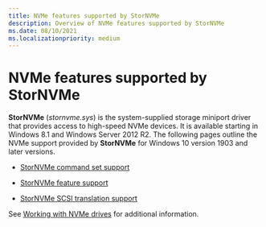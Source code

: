 ```yaml
---
title: NVMe features supported by StorNVMe
description: Overview of NVMe features supported by StorNVMe
ms.date: 08/10/2021
ms.localizationpriority: medium
---
```


# NVMe features supported by StorNVMe

**StorNVMe** (*stornvme.sys*) is the system-supplied storage miniport driver that provides access to high-speed NVMe devices. It is available starting in Windows 8.1 and Windows Server 2012 R2. The following pages outline the NVMe support provided by **StorNVMe** for Windows 10 version 1903 and later versions.

- [StorNVMe command set support](stornvme-command-set-support.md)

- [StorNVMe feature support](stornvme-feature-support.md)

- [StorNVMe SCSI translation support](stornvme-scsi-translation-support.md)

See [Working with NVMe drives](/windows/win32/fileio/working-with-nvme-devices#protocol-specific-queries) for additional information.
